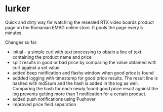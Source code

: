 # lurker
Quick and dirty way for watching the resealed RTX video boards product page on the Romanian EMAG online store. It pools the page every 5 minutes.

Changes so far:
- initial - a simple curl with text processing to obtain a line of text containing the product name and price
- split results in good or bad price by comparing the value obtained with curl against a set value
- added beep notification and flashy window when good price is found
- addded logging with timestamp for good price results. The result line is hashed with md5sum and the hash is added in the log as well.
Comparing the hash for each newly found good price result against the log prevents getting more than 1 notification for a certain product.
- added push notifications using Pushover
- improved price field separation
